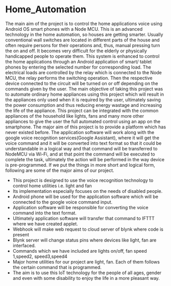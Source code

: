 # Home_Automation
The main aim of the project is to control the home applications voice using Android OS smart
phones with a Node MCU. This is an advanced technology in the home automation, so houses are
getting smarter. Usually conventional wall switches are located in different parts of the house and often
require persons for their operations and, thus, manual pressing turn the on and off. It becomes very
difficult for the elderly or physically handicapped people to operate them. This system is enhanced to
control the home applications through an Android application of smart/ tablet phones by entering the
selected number for corresponding load. The electrical loads are controlled by the relay which
is connected to the Node MCU, the relay performs the switching operation. Then the respective device
connected to the circuit will be turned on or off depending on the commands given by the user.
The main objective of taking this project was to automate ordinary home appliances using this
project which will result in the appliances only used when it is required by the user, ultimately saving
the power consumption and thus reducing energy wastage and increasing the life of the appliance.
This project can be integrated with the common appliances of the household like lights, fans
and many more other appliances to give the user the full automated control using an app on the
smartphone.
The major aim of this project is to provide a platform which has never existed before. The
application software will work along with the google voice recognition services(Google Assistant),
where it will get the voice command and it will be converted into text format so that it could be
understandable in a logical way and that command will be transferred to NodeMCU via Wi-Fi, and at
that point the command will be executed to complete the task, ultimately the action will be performed
in the way device is pre-programmed.
If we put the things in more short and logical form, following are some of the major aims of our
project.
- This project is designed to use the voice recognition technology to control home utilities i.e.
light and fan
- Its implementation especially focuses on the needs of disabled people.
- Android phone will be used for the application software which will be connected to the google
voice command input.
- Application software will be responsible for converting the voice command into the text
format.
- Ultimately application software will transfer that command to IFTTT where we have created
applet.
- Webhook will make web request to cloud server of blynk where code is present
- Blynk server will change status pins where devices like light, fan are interfaced.
- Commands which we have included are lights on/off, fan speed 1,speed2, speed3,speed4
- Major home utilities for our project are light, fan. Each of them follows the certain command
that is programmed.
- The aim is to use this IoT technology for the people of all ages, gender and even with some
disability to enjoy the life in a more pleasant way.
